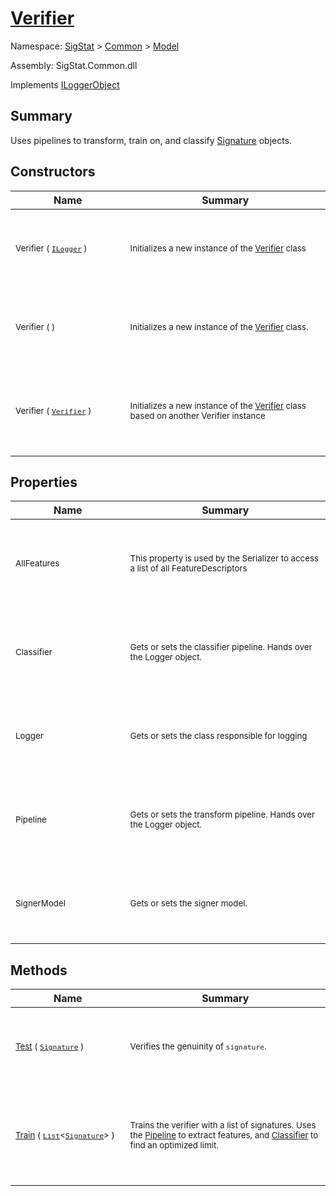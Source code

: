 # [Verifier](./Verifier.md)

Namespace: [SigStat]() > [Common](./../README.md) > [Model](./README.md)

Assembly: SigStat.Common.dll

Implements [ILoggerObject](./../ILoggerObject.md)

## Summary
Uses pipelines to transform, train on, and classify [Signature](https://github.com/hargitomi97/sigstat/blob/master/docs/md/SigStat/Common/Signature.md) objects.

## Constructors

| Name | Summary | 
| --- | --- | 
| <p>&nbsp;</p><sub>Verifier ( [`ILogger`](https://docs.microsoft.com/en-us/dotnet/api/Microsoft.Extensions.Logging.ILogger) )</sub><p>&nbsp;&nbsp;&nbsp;&nbsp;&nbsp;&nbsp;&nbsp;&nbsp;&nbsp;&nbsp;&nbsp;&nbsp;&nbsp;&nbsp;&nbsp;&nbsp;&nbsp;&nbsp;&nbsp;&nbsp;&nbsp;&nbsp;&nbsp;&nbsp;&nbsp;&nbsp;&nbsp;&nbsp;&nbsp;&nbsp;&nbsp;&nbsp;&nbsp;&nbsp;&nbsp;&nbsp;&nbsp;&nbsp;&nbsp;</p>| <p>&nbsp;</p><sub>Initializes a new instance of the [Verifier](https://github.com/hargitomi97/sigstat/blob/master/docs/md/SigStat/Common/Model/Verifier.md) class</sub><p>&nbsp;</p>| <br>
| <p>&nbsp;</p><sub>Verifier (  )</sub><p>&nbsp;&nbsp;&nbsp;&nbsp;&nbsp;&nbsp;&nbsp;&nbsp;&nbsp;&nbsp;&nbsp;&nbsp;&nbsp;&nbsp;&nbsp;&nbsp;&nbsp;&nbsp;&nbsp;&nbsp;&nbsp;&nbsp;&nbsp;&nbsp;&nbsp;&nbsp;&nbsp;&nbsp;&nbsp;&nbsp;&nbsp;&nbsp;&nbsp;&nbsp;&nbsp;&nbsp;&nbsp;&nbsp;&nbsp;</p>| <p>&nbsp;</p><sub>Initializes a new instance of the [Verifier](https://github.com/hargitomi97/sigstat/blob/master/docs/md/SigStat/Common/Model/Verifier.md) class.</sub><p>&nbsp;</p>| <br>
| <p>&nbsp;</p><sub>Verifier ( [`Verifier`](./Verifier.md) )</sub><p>&nbsp;&nbsp;&nbsp;&nbsp;&nbsp;&nbsp;&nbsp;&nbsp;&nbsp;&nbsp;&nbsp;&nbsp;&nbsp;&nbsp;&nbsp;&nbsp;&nbsp;&nbsp;&nbsp;&nbsp;&nbsp;&nbsp;&nbsp;&nbsp;&nbsp;&nbsp;&nbsp;&nbsp;&nbsp;&nbsp;&nbsp;&nbsp;&nbsp;&nbsp;&nbsp;&nbsp;&nbsp;&nbsp;&nbsp;</p>| <p>&nbsp;</p><sub>Initializes a new instance of the [Verifier](https://github.com/hargitomi97/sigstat/blob/master/docs/md/SigStat/Common/Model/Verifier.md) class based on another Verifier instance</sub><p>&nbsp;</p>| <br>


## Properties

| Name | Summary | 
| --- | --- | 
| <p>&nbsp;</p><sub>AllFeatures</sub><p>&nbsp;&nbsp;&nbsp;&nbsp;&nbsp;&nbsp;&nbsp;&nbsp;&nbsp;&nbsp;&nbsp;&nbsp;&nbsp;&nbsp;&nbsp;&nbsp;&nbsp;&nbsp;&nbsp;&nbsp;&nbsp;&nbsp;&nbsp;&nbsp;&nbsp;&nbsp;&nbsp;&nbsp;&nbsp;&nbsp;&nbsp;&nbsp;&nbsp;&nbsp;&nbsp;&nbsp;&nbsp;&nbsp;&nbsp;</p>| <p>&nbsp;</p><sub>This property is used by the Serializer to access a list of all FeatureDescriptors</sub><p>&nbsp;</p>| <br>
| <p>&nbsp;</p><sub>Classifier</sub><p>&nbsp;&nbsp;&nbsp;&nbsp;&nbsp;&nbsp;&nbsp;&nbsp;&nbsp;&nbsp;&nbsp;&nbsp;&nbsp;&nbsp;&nbsp;&nbsp;&nbsp;&nbsp;&nbsp;&nbsp;&nbsp;&nbsp;&nbsp;&nbsp;&nbsp;&nbsp;&nbsp;&nbsp;&nbsp;&nbsp;&nbsp;&nbsp;&nbsp;&nbsp;&nbsp;&nbsp;&nbsp;&nbsp;&nbsp;</p>| <p>&nbsp;</p><sub>Gets or sets the classifier pipeline. Hands over the Logger object.</sub><p>&nbsp;</p>| <br>
| <p>&nbsp;</p><sub>Logger</sub><p>&nbsp;&nbsp;&nbsp;&nbsp;&nbsp;&nbsp;&nbsp;&nbsp;&nbsp;&nbsp;&nbsp;&nbsp;&nbsp;&nbsp;&nbsp;&nbsp;&nbsp;&nbsp;&nbsp;&nbsp;&nbsp;&nbsp;&nbsp;&nbsp;&nbsp;&nbsp;&nbsp;&nbsp;&nbsp;&nbsp;&nbsp;&nbsp;&nbsp;&nbsp;&nbsp;&nbsp;&nbsp;&nbsp;&nbsp;</p>| <p>&nbsp;</p><sub>Gets or sets the class responsible for logging</sub><p>&nbsp;</p>| <br>
| <p>&nbsp;</p><sub>Pipeline</sub><p>&nbsp;&nbsp;&nbsp;&nbsp;&nbsp;&nbsp;&nbsp;&nbsp;&nbsp;&nbsp;&nbsp;&nbsp;&nbsp;&nbsp;&nbsp;&nbsp;&nbsp;&nbsp;&nbsp;&nbsp;&nbsp;&nbsp;&nbsp;&nbsp;&nbsp;&nbsp;&nbsp;&nbsp;&nbsp;&nbsp;&nbsp;&nbsp;&nbsp;&nbsp;&nbsp;&nbsp;&nbsp;&nbsp;&nbsp;</p>| <p>&nbsp;</p><sub>Gets or sets the transform pipeline. Hands over the Logger object.</sub><p>&nbsp;</p>| <br>
| <p>&nbsp;</p><sub>SignerModel</sub><p>&nbsp;&nbsp;&nbsp;&nbsp;&nbsp;&nbsp;&nbsp;&nbsp;&nbsp;&nbsp;&nbsp;&nbsp;&nbsp;&nbsp;&nbsp;&nbsp;&nbsp;&nbsp;&nbsp;&nbsp;&nbsp;&nbsp;&nbsp;&nbsp;&nbsp;&nbsp;&nbsp;&nbsp;&nbsp;&nbsp;&nbsp;&nbsp;&nbsp;&nbsp;&nbsp;&nbsp;&nbsp;&nbsp;&nbsp;</p>| <p>&nbsp;</p><sub>Gets or sets the signer model.</sub><p>&nbsp;</p>| <br>


## Methods

| Name | Summary | 
| --- | --- | 
| <p>&nbsp;</p><sub>[Test](./Methods/Verifier-100664171.md) ( [`Signature`](./../Signature.md) )</sub><p>&nbsp;&nbsp;&nbsp;&nbsp;&nbsp;&nbsp;&nbsp;&nbsp;&nbsp;&nbsp;&nbsp;&nbsp;&nbsp;&nbsp;&nbsp;&nbsp;&nbsp;&nbsp;&nbsp;&nbsp;&nbsp;&nbsp;&nbsp;&nbsp;&nbsp;&nbsp;&nbsp;&nbsp;&nbsp;&nbsp;&nbsp;&nbsp;&nbsp;&nbsp;&nbsp;&nbsp;&nbsp;&nbsp;&nbsp;</p>| <p>&nbsp;</p><sub>Verifies the genuinity of `signature`.</sub><p>&nbsp;</p>| <br>
| <p>&nbsp;</p><sub>[Train](./Methods/Verifier-100664170.md) ( [`List`](https://docs.microsoft.com/en-us/dotnet/api/System.Collections.Generic.List-1)\<[`Signature`](./../Signature.md)> )</sub><p>&nbsp;&nbsp;&nbsp;&nbsp;&nbsp;&nbsp;&nbsp;&nbsp;&nbsp;&nbsp;&nbsp;&nbsp;&nbsp;&nbsp;&nbsp;&nbsp;&nbsp;&nbsp;&nbsp;&nbsp;&nbsp;&nbsp;&nbsp;&nbsp;&nbsp;&nbsp;&nbsp;&nbsp;&nbsp;&nbsp;&nbsp;&nbsp;&nbsp;&nbsp;&nbsp;&nbsp;&nbsp;&nbsp;&nbsp;</p>| <p>&nbsp;</p><sub>Trains the verifier with a list of signatures. Uses the [Pipeline](https://github.com/hargitomi97/sigstat/blob/master/docs/md/SigStat/Common/Model/Verifier.md) to extract features,  and [Classifier](https://github.com/hargitomi97/sigstat/blob/master/docs/md/SigStat/Common/Model/Verifier.md) to find an optimized limit.</sub><p>&nbsp;</p>| <br>


